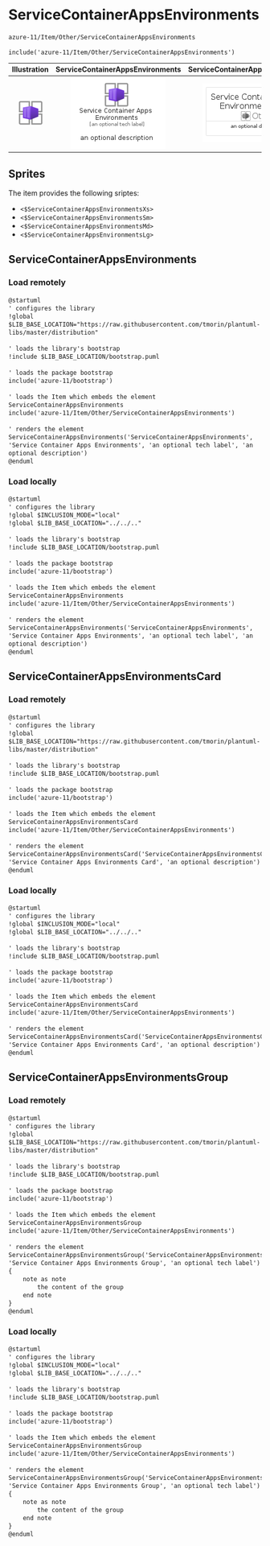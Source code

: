 # ServiceContainerAppsEnvironments


```text
azure-11/Item/Other/ServiceContainerAppsEnvironments
```

```text
include('azure-11/Item/Other/ServiceContainerAppsEnvironments')
```



| Illustration | ServiceContainerAppsEnvironments | ServiceContainerAppsEnvironmentsCard | ServiceContainerAppsEnvironmentsGroup |
| :---: | :---: | :---: | :---: |
| ![illustration for Illustration](../../../azure-11/Item/Other/ServiceContainerAppsEnvironments.png) | ![illustration for ServiceContainerAppsEnvironments](../../../azure-11/Item/Other/ServiceContainerAppsEnvironments.Local.png) | ![illustration for ServiceContainerAppsEnvironmentsCard](../../../azure-11/Item/Other/ServiceContainerAppsEnvironmentsCard.Local.png) | ![illustration for ServiceContainerAppsEnvironmentsGroup](../../../azure-11/Item/Other/ServiceContainerAppsEnvironmentsGroup.Local.png) |



## Sprites
The item provides the following sriptes:

- `<$ServiceContainerAppsEnvironmentsXs>`
- `<$ServiceContainerAppsEnvironmentsSm>`
- `<$ServiceContainerAppsEnvironmentsMd>`
- `<$ServiceContainerAppsEnvironmentsLg>`





## ServiceContainerAppsEnvironments

### Load remotely
```plantuml
@startuml
' configures the library
!global $LIB_BASE_LOCATION="https://raw.githubusercontent.com/tmorin/plantuml-libs/master/distribution"

' loads the library's bootstrap
!include $LIB_BASE_LOCATION/bootstrap.puml

' loads the package bootstrap
include('azure-11/bootstrap')

' loads the Item which embeds the element ServiceContainerAppsEnvironments
include('azure-11/Item/Other/ServiceContainerAppsEnvironments')

' renders the element
ServiceContainerAppsEnvironments('ServiceContainerAppsEnvironments', 'Service Container Apps Environments', 'an optional tech label', 'an optional description')
@enduml
```

### Load locally
```plantuml
@startuml
' configures the library
!global $INCLUSION_MODE="local"
!global $LIB_BASE_LOCATION="../../.."

' loads the library's bootstrap
!include $LIB_BASE_LOCATION/bootstrap.puml

' loads the package bootstrap
include('azure-11/bootstrap')

' loads the Item which embeds the element ServiceContainerAppsEnvironments
include('azure-11/Item/Other/ServiceContainerAppsEnvironments')

' renders the element
ServiceContainerAppsEnvironments('ServiceContainerAppsEnvironments', 'Service Container Apps Environments', 'an optional tech label', 'an optional description')
@enduml
```

## ServiceContainerAppsEnvironmentsCard

### Load remotely
```plantuml
@startuml
' configures the library
!global $LIB_BASE_LOCATION="https://raw.githubusercontent.com/tmorin/plantuml-libs/master/distribution"

' loads the library's bootstrap
!include $LIB_BASE_LOCATION/bootstrap.puml

' loads the package bootstrap
include('azure-11/bootstrap')

' loads the Item which embeds the element ServiceContainerAppsEnvironmentsCard
include('azure-11/Item/Other/ServiceContainerAppsEnvironments')

' renders the element
ServiceContainerAppsEnvironmentsCard('ServiceContainerAppsEnvironmentsCard', 'Service Container Apps Environments Card', 'an optional description')
@enduml
```

### Load locally
```plantuml
@startuml
' configures the library
!global $INCLUSION_MODE="local"
!global $LIB_BASE_LOCATION="../../.."

' loads the library's bootstrap
!include $LIB_BASE_LOCATION/bootstrap.puml

' loads the package bootstrap
include('azure-11/bootstrap')

' loads the Item which embeds the element ServiceContainerAppsEnvironmentsCard
include('azure-11/Item/Other/ServiceContainerAppsEnvironments')

' renders the element
ServiceContainerAppsEnvironmentsCard('ServiceContainerAppsEnvironmentsCard', 'Service Container Apps Environments Card', 'an optional description')
@enduml
```

## ServiceContainerAppsEnvironmentsGroup

### Load remotely
```plantuml
@startuml
' configures the library
!global $LIB_BASE_LOCATION="https://raw.githubusercontent.com/tmorin/plantuml-libs/master/distribution"

' loads the library's bootstrap
!include $LIB_BASE_LOCATION/bootstrap.puml

' loads the package bootstrap
include('azure-11/bootstrap')

' loads the Item which embeds the element ServiceContainerAppsEnvironmentsGroup
include('azure-11/Item/Other/ServiceContainerAppsEnvironments')

' renders the element
ServiceContainerAppsEnvironmentsGroup('ServiceContainerAppsEnvironmentsGroup', 'Service Container Apps Environments Group', 'an optional tech label') {
    note as note
        the content of the group
    end note
}
@enduml
```

### Load locally
```plantuml
@startuml
' configures the library
!global $INCLUSION_MODE="local"
!global $LIB_BASE_LOCATION="../../.."

' loads the library's bootstrap
!include $LIB_BASE_LOCATION/bootstrap.puml

' loads the package bootstrap
include('azure-11/bootstrap')

' loads the Item which embeds the element ServiceContainerAppsEnvironmentsGroup
include('azure-11/Item/Other/ServiceContainerAppsEnvironments')

' renders the element
ServiceContainerAppsEnvironmentsGroup('ServiceContainerAppsEnvironmentsGroup', 'Service Container Apps Environments Group', 'an optional tech label') {
    note as note
        the content of the group
    end note
}
@enduml
```

